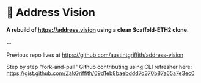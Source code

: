 # 👀 Address Vision

#### A rebuild of https://address.vision using a clean Scaffold-ETH2 clone.
--

Previous repo lives at https://github.com/austintgriffith/address-vision

Step by step "fork-and-pull" Github contributing using CLI refresher here:  
https://gist.github.com/ZakGriffith/69d1eb8baebddd7d370b87a65a7e3ec0 
